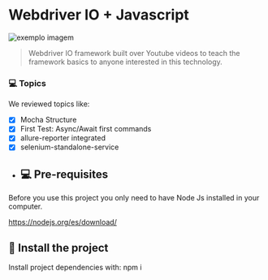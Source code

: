 # Webdriver IO + Javascript

<img src="https://repository-images.githubusercontent.com/194183695/eb15e700-a3b5-11e9-8c50-5f68afabec0e" alt="exemplo imagem">

> Webdriver IO framework built over Youtube videos to teach the framework basics to anyone interested in this technology.

### 💻 Topics

We reviewed topics like:

- [x] Mocha Structure
- [x] First Test: Async/Await first commands
- [x] allure-reporter integrated
- [x] selenium-standalone-service 
 
- ## 💻 Pre-requisites

Before you use this project you only need to have Node Js installed in your computer.

https://nodejs.org/es/download/

## 🚀 Install the project

Install project dependencies with: npm i 
